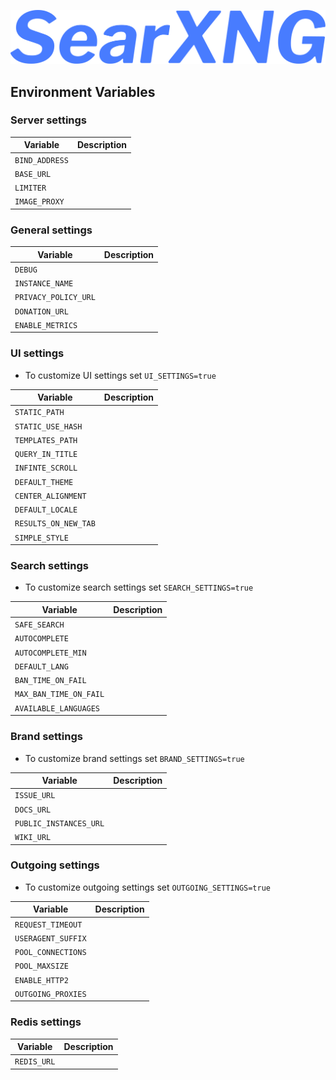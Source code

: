 ![SearXNG](https://raw.githubusercontent.com/TheSilkky/searxng-docker/main/assets/searxng.svg)

## Environment Variables

### Server settings
| Variable       | Description |
|----------------|-------------|
| `BIND_ADDRESS` |             |
| `BASE_URL`     |             |
| `LIMITER`      |             |
| `IMAGE_PROXY`  |             |

### General settings
| Variable             | Description |
|----------------------|-------------|
| `DEBUG`              |             |
| `INSTANCE_NAME`      |             |
| `PRIVACY_POLICY_URL` |             |
| `DONATION_URL`       |             |
| `ENABLE_METRICS`     |             |

### UI settings
- To customize UI settings set `UI_SETTINGS=true`

| Variable             | Description |
|----------------------|-------------|
| `STATIC_PATH`        |             |
| `STATIC_USE_HASH`    |             |
| `TEMPLATES_PATH`     |             |
| `QUERY_IN_TITLE`     |             |
| `INFINTE_SCROLL`     |             |
| `DEFAULT_THEME`      |             |
| `CENTER_ALIGNMENT`   |             |
| `DEFAULT_LOCALE`     |             |
| `RESULTS_ON_NEW_TAB` |             |
| `SIMPLE_STYLE`       |             |

### Search settings
- To customize search settings set `SEARCH_SETTINGS=true`

| Variable               | Description |
|------------------------|-------------|
| `SAFE_SEARCH`          |             |
| `AUTOCOMPLETE`         |             |
| `AUTOCOMPLETE_MIN`     |             |
| `DEFAULT_LANG`         |             |
| `BAN_TIME_ON_FAIL`     |             |
| `MAX_BAN_TIME_ON_FAIL` |             |
| `AVAILABLE_LANGUAGES`  |             |

### Brand settings
- To customize brand settings set `BRAND_SETTINGS=true`

| Variable               | Description |
|------------------------|-------------|
| `ISSUE_URL`            |             |
| `DOCS_URL`             |             |
| `PUBLIC_INSTANCES_URL` |             |
| `WIKI_URL`             |             |

### Outgoing settings
- To customize outgoing settings set `OUTGOING_SETTINGS=true`

| Variable           | Description |
|--------------------|-------------|
| `REQUEST_TIMEOUT`  |             |
| `USERAGENT_SUFFIX` |             |
| `POOL_CONNECTIONS` |             |
| `POOL_MAXSIZE`     |             |
| `ENABLE_HTTP2`     |             |
| `OUTGOING_PROXIES` |             |

### Redis settings
| Variable    | Description |
|-------------|-------------|
| `REDIS_URL` |             |
